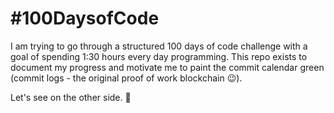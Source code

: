 # #100DaysofCode

I am trying to go through a structured 100 days of code challenge with a goal of spending 1:30 hours every day programming. 
This repo exists to document my progress and motivate me to paint the commit calendar green (commit logs - the original proof of work blockchain 😉).

Let's see on the other side. 🐣
